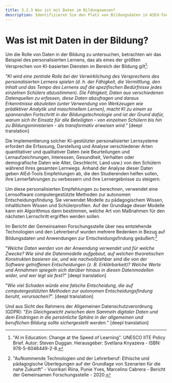 ```yaml
---
title: 3.2.3 Was ist mit Daten im Bildungswesen?
description: Identifizieren Sie den Platz von Bildungsdaten in AIEd-Tools.
---
```

# Was ist mit Daten in der Bildung?
Um die Rolle von Daten in der Bildung zu untersuchen, betrachten wir das Beispiel des personalisierten Lernens, das als eines der größten Versprechen von KI-basierten Diensten im Bereich der Bildung gilt[^1]:

*"KI wird eine zentrale Rolle bei der Verwirklichung des Versprechens des personalisierten Lernens spielen (d. h. der Fähigkeit, die Vermittlung, den Inhalt und das Tempo des Lernens auf die spezifischen Bedürfnisse jedes einzelnen Schülers abzustimmen). Die Fähigkeit, Daten aus verschiedenen Datenquellen zu erfassen, diese Daten abzufragen und daraus Erkenntnisse abzuleiten (unter Verwendung von Werkzeugen wie prädiktiver Analytik und maschinellem Lernen), macht KI zu einem so spannenden Fortschritt in der Bildungstechnologie und ist der Grund dafür, warum sich ihr Einsatz für alle Beteiligten - von einzelnen Schülern bis hin zu Bildungsministerien - als transformativ erweisen wird."* [deepl translation]

Die Implementierung solcher KI-gestützter personalisierter Lernsysteme erfordert die Erfassung, Darstellung und Analyse verschiedener Arten quantitativer und qualitativer Daten (wie Beurteilungen und Lernaufzeichnungen, Interessen, Gesundheit, Verhalten oder demografische Daten wie Alter, Geschlecht, Land usw.) von den Schülern während ihres gesamten Lernwegs. Anhand der Analyse dieser Daten geben AIEd-Tools Empfehlungen ab, die den Studierenden helfen sollen, ihre Lernerfahrungen zu verbessern und ihre Lernergebnisse zu steigern.

Um diese personalisierten Empfehlungen zu berechnen, verwendet eine Lernsoftware computergestützte Methoden zur autonomen Entscheidungsfindung. Sie verwendet Modelle zu pädagogischem Wissen, inhaltlichem Wissen und Schülerprofilen. Auf der Grundlage dieser Modelle kann ein Algorithmus dann bestimmen, welche Art von Maßnahmen für den nächsten Lernschritt ergriffen werden sollen.

Im Bericht der Gemeinsamen Forschungsstelle über neu entstehende Technologien und den Lehrerberuf wurden mehrere Bedenken in Bezug auf Bildungsdaten und Anwendungen zur Entscheidungsfindung geäußert:[^2]

"*Welche Daten werden von der Anwendung verwendet und für welche Zwecke? Wie sind die Datenmodelle aufgebaut, auf welchen theoretischen Konstrukten basieren sie, und wie nachvollziehbar sind die von der Software getroffenen Entscheidungen (z. B. Erklärbarkeit)? Welche Werte und Annahmen spiegeln sich darüber hinaus in diesen Datenmodellen wider, und wer legt sie fest?*" [deepl translation]

"*Wie viel Schaden würde eine falsche Entscheidung, die auf computergestützten Methoden zur autonomen Entscheidungsfindung beruht, verursachen?*". [deepl translation]

Und aus Sicht des Rahmens der Allgemeinen Datenschutzverordnung (GDPR): "*Ein Gleichgewicht zwischen dem Sammeln digitaler Daten und dem Eindringen in die persönliche Sphäre in der allgemeinen und beruflichen Bildung sollte sichergestellt werden.*" [deepl translation]

[^1]: "AI in Education: Change at the Speed of Learning". UNESCO IITE Policy Brief. Autor: Steven Duggan. Herausgeber: Svetlana Knyazeva - ISBN: 978-5-6046449-2-8.

[^2]: "Aufkommende Technologien und der Lehrerberuf: Ethische und pädagogische Überlegungen auf der Grundlage von Szenarien für die nahe Zukunft" - Vuorikari Riina, Punie Yves, Marcelino Cabrera - Bericht der Gemeinsamen Forschungsstelle - 2020.
